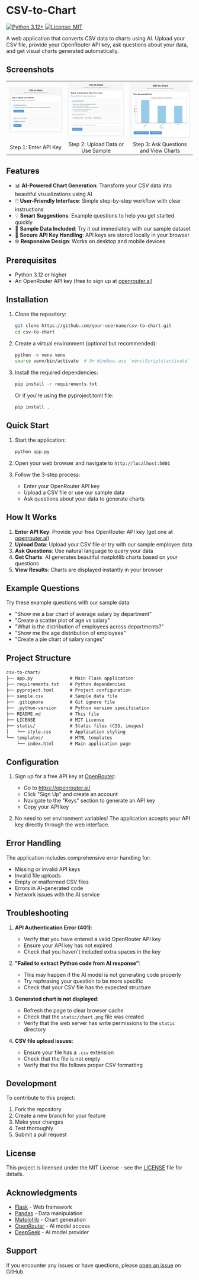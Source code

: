 # CSV-to-Chart

[![Python 3.12+](https://img.shields.io/badge/python-3.12+-blue.svg)](https://www.python.org/downloads/)
[![License: MIT](https://img.shields.io/badge/License-MIT-yellow.svg)](https://opensource.org/licenses/MIT)

A web application that converts CSV data to charts using AI. Upload your CSV file, provide your OpenRouter API key, ask questions about your data, and get visual charts generated automatically.

## Screenshots

<table>
  <tr>
    <td><img src="docs/1.png" alt="Step 1: Enter API Key" width="300"></td>
    <td><img src="docs/2.png" alt="Step 2: Upload Data or Use Sample" width="300"></td>
    <td><img src="docs/3.png" alt="Step 3: Ask Questions and View Charts" width="300"></td>
  </tr>
  <tr>
    <td align="center">Step 1: Enter API Key</td>
    <td align="center">Step 2: Upload Data or Use Sample</td>
    <td align="center">Step 3: Ask Questions and View Charts</td>
  </tr>
</table>

## Features

- 📊 **AI-Powered Chart Generation**: Transform your CSV data into beautiful visualizations using AI
- 🖱️ **User-Friendly Interface**: Simple step-by-step workflow with clear instructions
- 💡 **Smart Suggestions**: Example questions to help you get started quickly
- 📁 **Sample Data Included**: Try it out immediately with our sample dataset
- 🔐 **Secure API Key Handling**: API keys are stored locally in your browser
- 🌐 **Responsive Design**: Works on desktop and mobile devices

## Prerequisites

- Python 3.12 or higher
- An OpenRouter API key (free to sign up at [openrouter.ai](https://openrouter.ai/))

## Installation

1. Clone the repository:
   ```bash
   git clone https://github.com/your-username/csv-to-chart.git
   cd csv-to-chart
   ```

2. Create a virtual environment (optional but recommended):
   ```bash
   python -m venv venv
   source venv/bin/activate  # On Windows use `venv\Scripts\activate`
   ```

3. Install the required dependencies:
   ```bash
   pip install -r requirements.txt
   ```

   Or if you're using the pyproject.toml file:
   ```bash
   pip install .
   ```

## Quick Start

1. Start the application:
   ```bash
   python app.py
   ```

2. Open your web browser and navigate to `http://localhost:5001`

3. Follow the 3-step process:
   - Enter your OpenRouter API key
   - Upload a CSV file or use our sample data
   - Ask questions about your data to generate charts

## How It Works

1. **Enter API Key**: Provide your free OpenRouter API key (get one at [openrouter.ai](https://openrouter.ai/))
2. **Upload Data**: Upload your CSV file or try with our sample employee data
3. **Ask Questions**: Use natural language to query your data
4. **Get Charts**: AI generates beautiful matplotlib charts based on your questions
5. **View Results**: Charts are displayed instantly in your browser

## Example Questions

Try these example questions with our sample data:

- "Show me a bar chart of average salary by department"
- "Create a scatter plot of age vs salary"
- "What is the distribution of employees across departments?"
- "Show me the age distribution of employees"
- "Create a pie chart of salary ranges"

## Project Structure

```
csv-to-chart/
├── app.py              # Main Flask application
├── requirements.txt    # Python dependencies
├── pyproject.toml      # Project configuration
├── sample.csv          # Sample data file
├── .gitignore          # Git ignore file
├── .python-version     # Python version specification
├── README.md           # This file
├── LICENSE             # MIT License
├── static/             # Static files (CSS, images)
│   └── style.css       # Application styling
└── templates/          # HTML templates
    └── index.html      # Main application page
```

## Configuration

1. Sign up for a free API key at [OpenRouter](https://openrouter.ai/):
   - Go to https://openrouter.ai/
   - Click "Sign Up" and create an account
   - Navigate to the "Keys" section to generate an API key
   - Copy your API key

2. No need to set environment variables! The application accepts your API key directly through the web interface.

## Error Handling

The application includes comprehensive error handling for:
- Missing or invalid API keys
- Invalid file uploads
- Empty or malformed CSV files
- Errors in AI-generated code
- Network issues with the AI service

## Troubleshooting

1. **API Authentication Error (401)**:
   - Verify that you have entered a valid OpenRouter API key
   - Ensure your API key has not expired
   - Check that you haven't included extra spaces in the key

2. **"Failed to extract Python code from AI response"**:
   - This may happen if the AI model is not generating code properly
   - Try rephrasing your question to be more specific
   - Check that your CSV file has the expected structure

3. **Generated chart is not displayed**:
   - Refresh the page to clear browser cache
   - Check that the `static/chart.png` file was created
   - Verify that the web server has write permissions to the `static` directory

4. **CSV file upload issues**:
   - Ensure your file has a `.csv` extension
   - Check that the file is not empty
   - Verify that the file follows proper CSV formatting

## Development

To contribute to this project:

1. Fork the repository
2. Create a new branch for your feature
3. Make your changes
4. Test thoroughly
5. Submit a pull request

## License

This project is licensed under the MIT License - see the [LICENSE](LICENSE) file for details.

## Acknowledgments

- [Flask](https://flask.palletsprojects.com/) - Web framework
- [Pandas](https://pandas.pydata.org/) - Data manipulation
- [Matplotlib](https://matplotlib.org/) - Chart generation
- [OpenRouter](https://openrouter.ai/) - AI model access
- [DeepSeek](https://www.deepseek.com/) - AI model provider

## Support

If you encounter any issues or have questions, please [open an issue](https://github.com/your-username/csv-to-chart/issues) on GitHub.